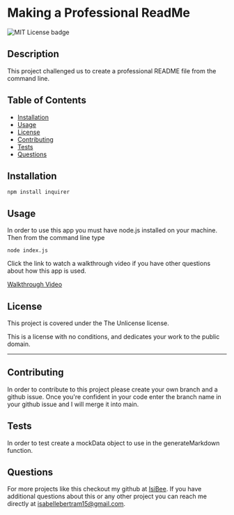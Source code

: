 
        
# Making a Professional ReadMe


![MIT License badge](https://img.shields.io/badge/license-MIT%20License-blue.svg)
    

## Description
This project challenged us to create a professional README file from the command line.
        
## Table of Contents
* [Installation](#installation)
* [Usage](#usage)
* [License](#license)
* [Contributing](#contributing)
* [Tests](#tests)
* [Questions](#questions)

## Installation
    npm install inquirer

## Usage
In order to use this app you must have node.js installed on your machine. Then from the command line type 

    node index.js

Click the link to watch a walkthrough video if you have other questions about how this app is used.

[Walkthrough Video](./utils/Module9WalkThroughVideo.webm)


## License
This project is covered under the The Unlicense license.


This is a license with no conditions, and dedicates your work to the public domain.
        

---

## Contributing
In order to contribute to this project please create your own branch and a github issue. Once you're confident in your code enter the branch name in your github issue and I will merge it into main.

## Tests
In order to test create a mockData object to use in the generateMarkdown function.

## Questions
For more projects like this checkout my github at [IsiBee](https://github.com/IsiBee).
If you have additional questions about this or any other project you can reach me directly at isabellebertram15@gmail.com.
    
   
